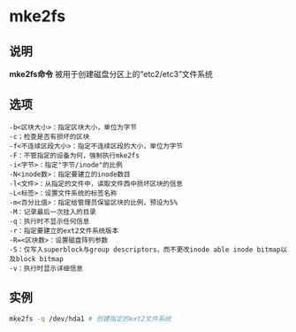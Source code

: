 # mke2fs

## 说明

**mke2fs命令** 被用于创建磁盘分区上的“etc2/etc3”文件系统

## 选项

```markdwon
-b<区块大小>：指定区块大小，单位为字节
-c；检查是否有损坏的区块
-f<不连续区段大小>：指定不连续区段的大小，单位为字节
-F：不管指定的设备为何，强制执行mke2fs
-i<字节>：指定"字节/inode"的比例
-N<inode数>：指定要建立的inode数目
-l<文件>：从指定的文件中，读取文件西中损坏区块的信息
-L<标签>：设置文件系统的标签名称
-m<百分比值>：指定给管理员保留区块的比例，预设为5%
-M：记录最后一次挂入的目录
-q：执行时不显示任何信息
-r：指定要建立的ext2文件系统版本
-R=<区块数>：设置磁盘阵列参数
-S：仅写入superblock与group descriptors，而不更改inode able inode bitmap以及block bitmap
-v：执行时显示详细信息
```

## 实例

```bash
mke2fs -q /dev/hda1 # 创建指定的ext2文件系统
```
